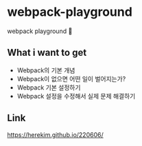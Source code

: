 # webpack-playground

webpack playground 🎡

## What i want to get

- Webpack의 기본 개념
- Webpack이 없으면 어떤 일이 벌어지는가?
- Webpack 기본 설정하기
- Webpack 설정을 수정해서 실제 문제 해결하기

## Link
https://herekim.github.io/220606/
